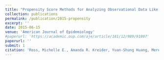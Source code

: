 ```yaml
---
title: "Propensity Score Methods for Analyzing Observational Data Like Randomized Experiments: Challenges and Solutions for Rare Outcomes and Exposures"
collection: publications
permalink: /publication/2015-propensity
excerpt: ''
date: 2015-06-15
venue: 'American Journal of Epidemiology'
#paperurl: 'https://academic.oup.com/aje/article/181/12/989/91807'
paperurl: ''
submit: 1
citation: 'Ross, Michelle E., Amanda R. Kreider, Yuan-Shung Huang, Meredith Matone, David M. Rubin, and A. Russell Localio. 2015. &quot;Propensity Score Methods for Analyzing Observational Data Like Randomized Experiments: Challenges and Solutions for Rare Outcomes and Exposures.&quot; <i>American Journal of Epidemiology</i> 181 (12): 989–95.'
---
```


